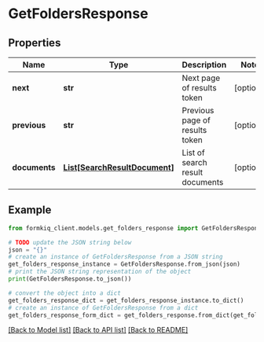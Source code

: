 # GetFoldersResponse


## Properties

Name | Type | Description | Notes
------------ | ------------- | ------------- | -------------
**next** | **str** | Next page of results token | [optional] 
**previous** | **str** | Previous page of results token | [optional] 
**documents** | [**List[SearchResultDocument]**](SearchResultDocument.md) | List of search result documents | [optional] 

## Example

```python
from formkiq_client.models.get_folders_response import GetFoldersResponse

# TODO update the JSON string below
json = "{}"
# create an instance of GetFoldersResponse from a JSON string
get_folders_response_instance = GetFoldersResponse.from_json(json)
# print the JSON string representation of the object
print(GetFoldersResponse.to_json())

# convert the object into a dict
get_folders_response_dict = get_folders_response_instance.to_dict()
# create an instance of GetFoldersResponse from a dict
get_folders_response_form_dict = get_folders_response.from_dict(get_folders_response_dict)
```
[[Back to Model list]](../README.md#documentation-for-models) [[Back to API list]](../README.md#documentation-for-api-endpoints) [[Back to README]](../README.md)


